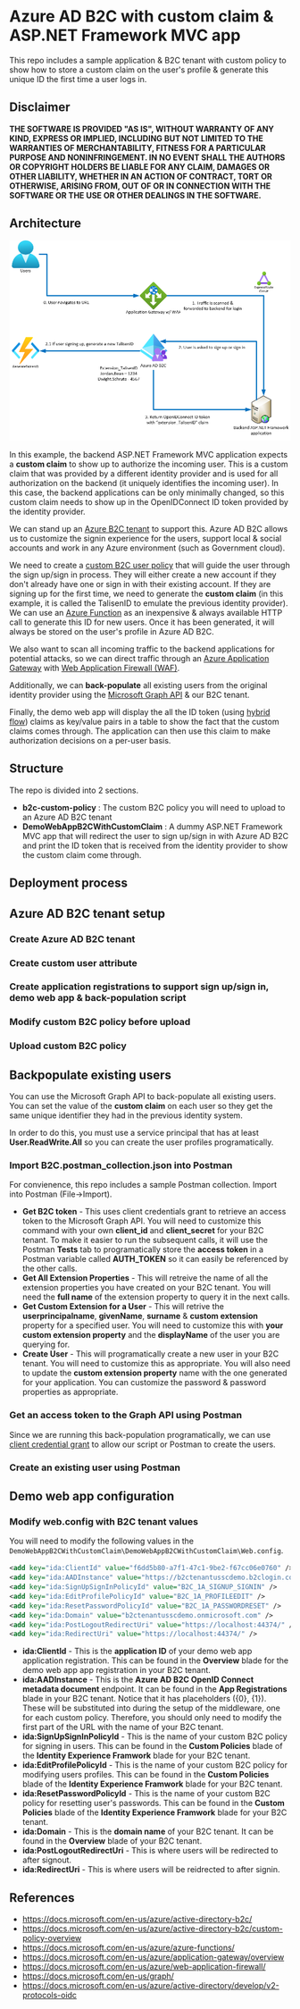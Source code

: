# Azure AD B2C with custom claim & ASP<area>.NET Framework MVC app

This repo includes a sample application & B2C tenant with custom policy to show how to store a custom claim on the user's profile & generate this unique ID the first time a user logs in.

## Disclaimer

**THE SOFTWARE IS PROVIDED "AS IS", WITHOUT WARRANTY OF ANY KIND, EXPRESS OR IMPLIED, INCLUDING BUT NOT LIMITED TO THE WARRANTIES OF MERCHANTABILITY, FITNESS FOR A PARTICULAR PURPOSE AND NONINFRINGEMENT. IN NO EVENT SHALL THE AUTHORS OR COPYRIGHT HOLDERS BE LIABLE FOR ANY CLAIM, DAMAGES OR OTHER LIABILITY, WHETHER IN AN ACTION OF CONTRACT, TORT OR OTHERWISE, ARISING FROM, OUT OF OR IN CONNECTION WITH THE SOFTWARE OR THE USE OR OTHER DEALINGS IN THE SOFTWARE.**

## Architecture

![architecture](./architecture.png)

In this example, the backend ASP<area>.NET Framework MVC application expects a **custom claim** to show up to authorize the incoming user. This is a custom claim that was provided by a different identity provider and is used for all authorization on the backend (it uniquely identifies the incoming user). In this case, the backend applications can be only minimally changed, so this custom claim needs to show up in the OpenIDConnect ID token provided by the identity provider.

We can stand up an [Azure B2C tenant](https://docs.microsoft.com/en-us/azure/active-directory-b2c/) to support this. Azure AD B2C allows us to customize the signin experience for the users, support local & social accounts and work in any Azure environment (such as Government cloud).

We need to create a [custom B2C user policy](https://docs.microsoft.com/en-us/azure/active-directory-b2c/custom-policy-overview) that will guide the user through the sign up/sign in process. They will either create a new account if they don't already have one or sign in with their existing account. If they are signing up for the first time, we need to generate the **custom claim** (in this example, it is called the TalisenID to emulate the previous identity provider). We can use an [Azure Function](https://docs.microsoft.com/en-us/azure/azure-functions/) as an inexpensive & always available HTTP call to generate this ID for new users. Once it has been generated, it will always be stored on the user's profile in Azure AD B2C.

We also want to scan all incoming traffic to the backend applications for potential attacks, so we can direct traffic through an [Azure Application Gateway](https://docs.microsoft.com/en-us/azure/application-gateway/overview) with [Web Application Firewall (WAF)](https://docs.microsoft.com/en-us/azure/web-application-firewall/).

Additionally, we can **back-populate** all existing users from the original identity provider using the [Microsoft Graph API](https://docs.microsoft.com/en-us/graph/) & our B2C tenant.

Finally, the demo web app will display the all the ID token (using [hybrid flow](https://docs.microsoft.com/en-us/azure/active-directory/develop/v2-protocols-oidc)) claims as key/value pairs in a table to show the fact that the custom claims comes through. The application can then use this claim to make authorization decisions on a per-user basis.

## Structure

The repo is divided into 2 sections.

- **b2c-custom-policy** : The custom B2C policy you will need to upload to an Azure AD B2C tenant
- **DemoWebAppB2CWithCustomClaim** : A dummy ASP.NET Framework MVC app that will redirect the user to sign up/sign in with Azure AD B2C and print the ID token that is received from the identity provider to show the custom claim come through.

## Deployment process

## Azure AD B2C tenant setup

### Create Azure AD B2C tenant

### Create custom user attribute

### Create application registrations to support sign up/sign in, demo web app & back-population script

### Modify custom B2C policy before upload

### Upload custom B2C policy

## Backpopulate existing users

You can use the Microsoft Graph API to back-populate all existing users. You can set the value of the **custom claim** on each user so they get the same unique identifier they had in the previous identity system.

In order to do this, you must use a service principal that has at least **User.ReadWrite.All** so you can create the user profiles programatically.

### Import B2C.postman_collection.json into Postman

For convienence, this repo includes a sample Postman collection. Import into Postman (File->Import).

- **Get B2C token** - This uses client credentials grant to retrieve an access token to the Microsoft Graph API. You will need to customize this command with your own **client_id** and **client_secret** for your B2C tenant. To make it easier to run the subsequent calls, it will use the Postman **Tests** tab to programatically store the **access token** in a Postman variable called **AUTH_TOKEN** so it can easily be referenced by the other calls.
- **Get All Extension Properties** - This will retreive the name of all the extension properties you have created on your B2C tenant. You will need the **full name** of the extension property to query it in the next calls.
- **Get Custom Extension for a User** - This will retrive the **userprincipalname**, **givenName**, **surname** & **custom extension** property for a specified user. You will need to customize this with **your custom extension property** and the **displayName** of the user you are querying for.
- **Create User** - This will programatically create a new user in your B2C tenant. You will need to customize this as appropriate. You will also need to update the **custom extension property** name with the one generated for your application. You can customize the password & password properties as appropriate.

### Get an access token to the Graph API using Postman

Since we are running this back-population programatically, we can use [client credential grant](https://docs.microsoft.com/en-us/azure/active-directory/develop/v2-oauth2-client-creds-grant-flow) to allow our script or Postman to create the users.



### Create an existing user using Postman

## Demo web app configuration

### Modify web.config with B2C tenant values

You will need to modify the following values in the `DemoWebAppB2CWithCustomClaim\DemoWebAppB2CWithCustomClaim\Web.config`.

```xml
<add key="ida:ClientId" value="f6dd5b80-a7f1-47c1-9be2-f67cc06e0760" />
<add key="ida:AADInstance" value="https://b2ctenantusscdemo.b2clogin.com/{0}/{1}/v2.0/.well-known/openid-configuration" />
<add key="ida:SignUpSignInPolicyId" value="B2C_1A_SIGNUP_SIGNIN" />
<add key="ida:EditProfilePolicyId" value="B2C_1A_PROFILEEDIT" />
<add key="ida:ResetPasswordPolicyId" value="B2C_1A_PASSWORDRESET" />
<add key="ida:Domain" value="b2ctenantusscdemo.onmicrosoft.com" />
<add key="ida:PostLogoutRedirectUri" value="https://localhost:44374/" />
<add key="ida:RedirectUri" value="https://localhost:44374/" />
```

- **ida:ClientId** - This is the **application ID** of your demo web app application registration. This can be found in the **Overview** blade for the demo web app app registration in your B2C tenant.
- **ida:AADInstance** - This is the **Azure AD B2C OpenID Connect metadata document** endpoint. It can be found in the **App Registrations** blade in your B2C tenant. Notice that it has placeholders ({0}, {1}). These will be substituted into during the setup of the middleware, one for each custom policy. Therefore, you should only need to modify the first part of the URL with the name of your B2C tenant.
- **ida:SignUpSignInPolicyId** - This is the name of your custom B2C policy for signing in users. This can be found in the **Custom Policies** blade of the **Identity Experience Framwork** blade for your B2C tenant.
- **ida:EditProfilePolicyId** - This is the name of your custom B2C policy for modifying users profiles. This can be found in the **Custom Policies** blade of the **Identity Experience Framwork** blade for your B2C tenant.
- **ida:ResetPasswordPolicyId** - This is the name of your custom B2C policy for resetting user's passwords. This can be found in the **Custom Policies** blade of the **Identity Experience Framwork** blade for your B2C tenant.
- **ida:Domain** - This is the **domain name** of your B2C tenant. It can be found in the **Overview** blade of your B2C tenant.
- **ida:PostLogoutRedirectUri** - This is where users will be redirected to after signout.
- **ida:RedirectUri** - This is where users will be reidrected to after signin.

## References

- https://docs.microsoft.com/en-us/azure/active-directory-b2c/
- https://docs.microsoft.com/en-us/azure/active-directory-b2c/custom-policy-overview
- https://docs.microsoft.com/en-us/azure/azure-functions/
- https://docs.microsoft.com/en-us/azure/application-gateway/overview
- https://docs.microsoft.com/en-us/azure/web-application-firewall/
- https://docs.microsoft.com/en-us/graph/
- https://docs.microsoft.com/en-us/azure/active-directory/develop/v2-protocols-oidc
